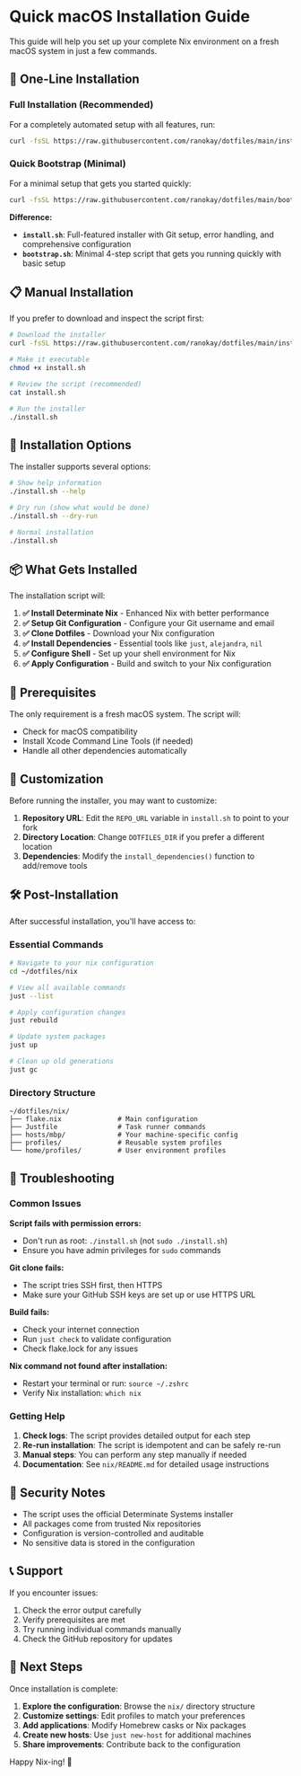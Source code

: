 # Quick macOS Installation Guide

This guide will help you set up your complete Nix environment on a fresh macOS system in just a few commands.

## 🚀 One-Line Installation

### Full Installation (Recommended)

For a completely automated setup with all features, run:

```bash
curl -fsSL https://raw.githubusercontent.com/ranokay/dotfiles/main/install.sh | bash
```

### Quick Bootstrap (Minimal)

For a minimal setup that gets you started quickly:

```bash
curl -fsSL https://raw.githubusercontent.com/ranokay/dotfiles/main/bootstrap.sh | bash
```

**Difference:**

- **`install.sh`**: Full-featured installer with Git setup, error handling, and comprehensive configuration
- **`bootstrap.sh`**: Minimal 4-step script that gets you running quickly with basic setup

## 📋 Manual Installation

If you prefer to download and inspect the script first:

```bash
# Download the installer
curl -fsSL https://raw.githubusercontent.com/ranokay/dotfiles/main/install.sh -o install.sh

# Make it executable
chmod +x install.sh

# Review the script (recommended)
cat install.sh

# Run the installer
./install.sh
```

## 🔧 Installation Options

The installer supports several options:

```bash
# Show help information
./install.sh --help

# Dry run (show what would be done)
./install.sh --dry-run

# Normal installation
./install.sh
```

## 📦 What Gets Installed

The installation script will:

1. **✅ Install Determinate Nix** - Enhanced Nix with better performance
2. **✅ Setup Git Configuration** - Configure your Git username and email
3. **✅ Clone Dotfiles** - Download your Nix configuration
4. **✅ Install Dependencies** - Essential tools like `just`, `alejandra`, `nil`
5. **✅ Configure Shell** - Set up your shell environment for Nix
6. **✅ Apply Configuration** - Build and switch to your Nix configuration

## 🎯 Prerequisites

The only requirement is a fresh macOS system. The script will:

- Check for macOS compatibility
- Install Xcode Command Line Tools (if needed)
- Handle all other dependencies automatically

## 🔄 Customization

Before running the installer, you may want to customize:

1. **Repository URL**: Edit the `REPO_URL` variable in `install.sh` to point to your fork
2. **Directory Location**: Change `DOTFILES_DIR` if you prefer a different location
3. **Dependencies**: Modify the `install_dependencies()` function to add/remove tools

## 🛠️ Post-Installation

After successful installation, you'll have access to:

### Essential Commands

```bash
# Navigate to your nix configuration
cd ~/dotfiles/nix

# View all available commands
just --list

# Apply configuration changes
just rebuild

# Update system packages
just up

# Clean up old generations
just gc
```

### Directory Structure

```
~/dotfiles/nix/
├── flake.nix              # Main configuration
├── Justfile               # Task runner commands
├── hosts/mbp/             # Your machine-specific config
├── profiles/              # Reusable system profiles
└── home/profiles/         # User environment profiles
```

## 🚨 Troubleshooting

### Common Issues

**Script fails with permission errors:**

- Don't run as root: `./install.sh` (not `sudo ./install.sh`)
- Ensure you have admin privileges for `sudo` commands

**Git clone fails:**

- The script tries SSH first, then HTTPS
- Make sure your GitHub SSH keys are set up or use HTTPS URL

**Build fails:**

- Check your internet connection
- Run `just check` to validate configuration
- Check flake.lock for any issues

**Nix command not found after installation:**

- Restart your terminal or run: `source ~/.zshrc`
- Verify Nix installation: `which nix`

### Getting Help

1. **Check logs**: The script provides detailed output for each step
2. **Re-run installation**: The script is idempotent and can be safely re-run
3. **Manual steps**: You can perform any step manually if needed
4. **Documentation**: See `nix/README.md` for detailed usage instructions

## 🔐 Security Notes

- The script uses the official Determinate Systems installer
- All packages come from trusted Nix repositories
- Configuration is version-controlled and auditable
- No sensitive data is stored in the configuration

## 📞 Support

If you encounter issues:

1. Check the error output carefully
2. Verify prerequisites are met
3. Try running individual commands manually
4. Check the GitHub repository for updates

## 🎉 Next Steps

Once installation is complete:

1. **Explore the configuration**: Browse the `nix/` directory structure
2. **Customize settings**: Edit profiles to match your preferences
3. **Add applications**: Modify Homebrew casks or Nix packages
4. **Create new hosts**: Use `just new-host` for additional machines
5. **Share improvements**: Contribute back to the configuration

Happy Nix-ing! 🚀
